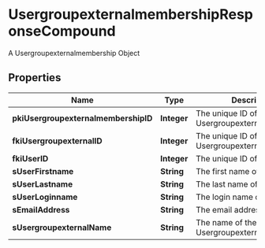 

# UsergroupexternalmembershipResponseCompound

A Usergroupexternalmembership Object

## Properties

| Name | Type | Description | Notes |
|------------ | ------------- | ------------- | -------------|
|**pkiUsergroupexternalmembershipID** | **Integer** | The unique ID of the Usergroupexternalmembership |  |
|**fkiUsergroupexternalID** | **Integer** | The unique ID of the Usergroupexternal |  |
|**fkiUserID** | **Integer** | The unique ID of the User |  |
|**sUserFirstname** | **String** | The first name of the user |  |
|**sUserLastname** | **String** | The last name of the user |  |
|**sUserLoginname** | **String** | The login name of the User. |  |
|**sEmailAddress** | **String** | The email address. |  |
|**sUsergroupexternalName** | **String** | The name of the Usergroupexternal |  |



